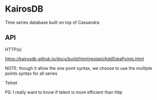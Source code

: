 # KairosDB

Time series database built on top of Cassandra

## API

HTTP(s)

https://kairosdb.github.io/docs/build/html/restapi/AddDataPoints.html

NOTE: though it allow the one point syntax, we choose to use the multiple points syntax for all  series

Telnet 

PS: I really want to know if telent is more efficient than http 